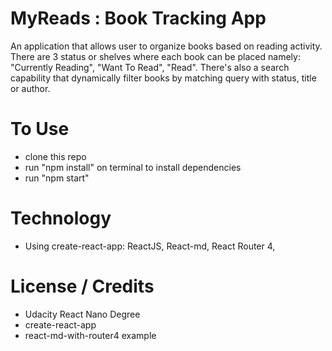 # MyReads : Book Tracking App

An application that allows user to organize books based on reading activity. There are 3 status or shelves where each book can be placed namely: "Currently Reading", "Want To Read", "Read". There's also a search capability that dynamically filter books by matching query with status, title or author.

# To Use
- clone this repo
- run "npm install" on terminal to install dependencies
- run "npm start" 

# Technology
- Using create-react-app: ReactJS, React-md, React Router 4, 

# License / Credits
- Udacity React Nano Degree 
- create-react-app 
- react-md-with-router4 example

